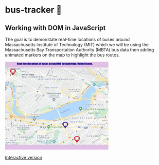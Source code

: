# bus-tracker 🚌

## Working with DOM in JavaScript

The goal is to demonstate real-time locations of buses around Massachusetts Institute of Technology (MIT) which we will be using the Massachusetts Bay Transportation Authority (MBTA) bus data then adding animated markers on the map to highlight the bus routes.

<img src = 'example.png' width="340" height="290"> 

<a href="https://anyapages.github.io/bus_tracker.html">Interactive version</a>

